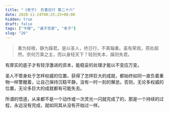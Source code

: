 ```yaml
---
title: "《老子》 负重日行 第二十六"
date: 2020-11-24T00:25:25+08:00
hidden: true
draft: false
tags: ["卡揣", "诸子百家", "老子"]
slug: "26"
---
```


> 重为轻根，静为躁君。是以圣人，终日行，不离辎重。虽有荣观，燕处超然。奈何万乘之主，而以身轻天下？轻则失本，躁则失君。

有厚实的底子才有轻浮激进的资本，能稳妥的处理才能以不变应万变。

圣人不管身处于怎样权威的位置，获得了怎样巨大的成就，都始终如同一直负着重物一样警醒着，让自己保持沉稳平静，没有一时一刻的懈怠。否则，无论多权威的位置，无论多巨大的成就都有可能失去。

所谓的悟道，从来都不是一个动作或一次灵光一闪就完成了的，那是一个持续的过程，永远没有完成，就如同其从没有开始过一样。